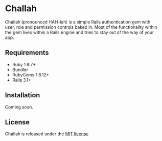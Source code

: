 # Challah

Challah (pronounced HAH-lah) is a simple Rails authentication gem with user, role and permission controls baked in. Most of the functionality within the gem lives within a Rails engine and tries to stay out of the way of your app. 

## Requirements

* Ruby 1.8.7+
* Bundler
* RubyGems 1.8.12+
* Rails 3.1+

## Installation

Coming soon.

## License

Challah is released under the [MIT license](http://www.opensource.org/licenses/MIT)